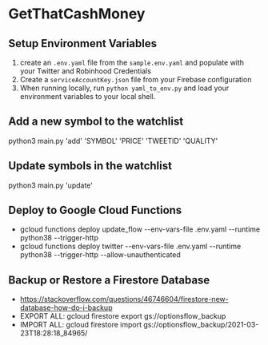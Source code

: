 # GetThatCashMoney

## Setup Environment Variables
1. create an `.env.yaml` file from the `sample.env.yaml` and populate with your Twitter and Robinhood Credentials
2. Create a `serviceAccountKey.json` file from your Firebase configuration
3. When running locally, run `python yaml_to_env.py` and load your environment variables to your local shell.

## Add a new symbol to the watchlist
python3 main.py 'add' 'SYMBOL' 'PRICE' 'TWEETID' 'QUALITY'

## Update symbols in the watchlist
python3 main.py 'update'

## Deploy to Google Cloud Functions
- gcloud functions deploy update_flow --env-vars-file .env.yaml --runtime python38 --trigger-http
- gcloud functions deploy twitter --env-vars-file .env.yaml --runtime python38 --trigger-http --allow-unauthenticated

## Backup or Restore a Firestore Database
- https://stackoverflow.com/questions/46746604/firestore-new-database-how-do-i-backup
-   EXPORT ALL: gcloud firestore export gs://optionsflow_backup
-   IMPORT ALL: gcloud firestore import gs://optionsflow_backup/2021-03-23T18:28:18_84965/ 

